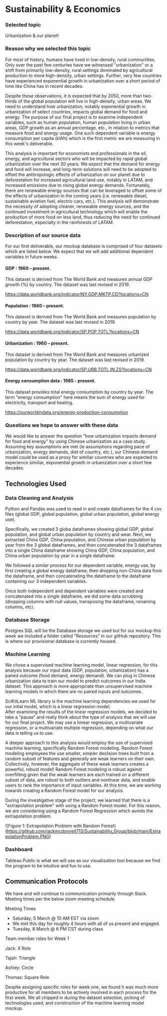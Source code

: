 # Sustainability & Economics

### Selected topic

Urbanization & our planet!

### Reason why we selected this topic

For most of history, humans have lived in low-density, rural communities.  Only over the past few centuries have we witnessed "urbanization" or a shift from primarily low-density, rural settings dominated by agricultural production to more high-density, urban settings.  Further, very few countries have experienced exponential growth in urbanization over a short period of time like China has in recent decades.  

Despite these observations, it is expected that by 2050, more than two-thirds of the global population will live in high-density, urban areas. We need to understand how urbanization, notably exponential growth in urbanization of select countries, impacts global demand for food and energy.  The purpose of our final project is to examine independent variables, such as human population, human population living in urban areas, GDP growth as an annual percentage, etc., in relation to metrics that measure food and energy usage.  One such dependent variable is energy consumption per capita (kWh) which is the first metric we are measuring in this week's deliverable.

This analysis is important for economists and professionals in the oil, energy, and agricultural sectors who will be impacted by rapid global urbanization over the next 30 years.  We expect that the demand for energy and food will increase, and long-term solutions will need to be adopted to offset the anthropologic effects of urbanization on our planet due to deforestation for increased agricultural land use, notably in LATAM, and increased emissions due to rising global energy demands.  Fortunately, there are renewable energy sources that can be leveraged to offset some of the effects of urbanization in the coming years (i.e. renewable diesel, sustainable aviation fuel, electric cars, etc.).  This analysis will demonstrate the necessity of adopting cleaner, renewable energy sources, and the continued investment in agricultural technology which will enable the production of more food on less land, thus reducing the need for continued deforestation, especially in the rainforests of LATAM. 

### Description of our source data

For our first deliverable, our mockup database is comprised of four datasets which are listed below.  We expect that we will add additional dependent variables in future weeks. 

#### GDP : 1960 – present. 
This dataset is derived from The World Bank and measures annual GDP growth (%) by country.  The dataset was last revised in 2019.

https://data.worldbank.org/indicator/NY.GDP.MKTP.CD?locations=CN

#### Population : 1960 – present.  
This dataset is derived from The World Bank and measures population by country by year.  The dataset was last revised in 2019.

https://data.worldbank.org/indicator/SP.POP.TOTL?locations=CN

#### Urbanization : 1960 – present.  
This dataset is derived from The World Bank and measures urbanized population by country by year.  The dataset was last revised in 2019. 

https://data.worldbank.org/indicator/SP.URB.TOTL.IN.ZS?locations=CN

#### Energy consumption data : 1985 - present.  
This dataset provides total energy consumption by country by year.  The term "energy consumption" here means the sum of energy used for electricity, transport and heating.

https://ourworldindata.org/energy-production-consumption


### Questions we hope to answer with these data

We would like to answer the question "how urbanization impacts demand for food and energy" by using Chinese urbanization as a case study.  Assuming key assumptions are met (ie assumptions regarding pace of urbanization, energy demands, diet of country, etc.), our Chinese demand model could be used as a proxy for similiar countries who are expected to experience similiar, exponential growth in urbanization over a short few decades.  


## Technologies Used
### Data Cleaning and Analysis
Python and Pandas was used to read in and create dataframes for the 4 csv files (global GDP, global population, global urban population, global energy use). 

Specifically, we created 3 globa dataframes showing global GDP, global population, and global urban population by country and wear.  Next, we extracted China GDP, China population, and Chinese urban population by year from the 3 global dataframes, and then concatenated the 3 dataframes into a single China dataframe showing China GDP, China population, and China urban population by year in a single dataframe. 

We followed a similar process for our dependent variable, energy use, by first creating a global energy dataframe, then dropping non-China data from the dataframe, and then concatenating the dataframe to the dataframe containing our 3 independent variables.  

Once both independent and dependent variables were created and concatenated into a single dataframe, we did some data scrubbing (dropping columns with null values, transposing the dataframe, renaming columns, etc).

### Database Storage
Postgres SQL will be the Database storage we used but for our mockup this week we included a folder called "Resources" in our gitHub repository. This is where our provisional database is currently housed. 

### Machine Learning
We chose a supervised machine learning model, linear regression, for this analysis because our input data (GDP, population, urbanization) has a paired outcome (food demand, energy demand).  We can plug in Chinese urbanization data to train our model to predict outcomes in our India dataset.  This approach is more appropriate than unsupervised machine learning models in which there are no paired inputs and outcomes.

SciKitLearn ML library is the machine learning dependencies we used for our intial model, which is a linear regression model.  
After examining the results of the linear regression models, we decided to take a "pause" and really think about the type of analysis that we will use for our final project.  We may use a limear regression, a multivariate regression, or a multivariate multiple regression, depending on what our data is telling us to use. 

A deeper approach to this analysis would employ the use of supervised machine learning, specifically Random Forest modeling.  Random Forest modeling employees the use smaller, simpler declision trees built from a random subset of features and generally are weak learners on their own.  Collectively, however, the aggregate of these weak learners creates a powerful, robust model!  Random Forest modeling is robust against overfitting given that the weak learners are each trained on a different subset of data, are robust to both outliers and nonlinear data, and enable users to rank the importance of input variables.  At this time, we are working towards creating a Random Forest model for our analysis.  

During the investigative stage of the project, we learned that there is a "extrapolation problem" with using a Random Forest model.  For this reason, we are considering using a Random Forest Regression which avoids the extrapolation problem.  

![Figure 1: Extrapolation Problem with Random Forest}(https://github.com/jackmcdonnell713/Sustainability_Group/blob/main/ExtrapolationProblem.PNG)

### Dashboard
Tableau Public is what we will use as our visualization tool because we find the program to be intuitive and fun to use.

## Communication Protocols 
We have and will continue to communication primarily through Slack.  
Meeting times per the below zoom meeting schedule.

Meeting Times 
- Saturday, 5 March @ 10 AM EST via zoom  
- We met this day for roughly 4 hours with all of us present and engaged.
- Tuesday, 8 March @ 6 PM CST during class

Team member roles for Week 1

Jack: X Role

Tajah: Triangle

Ashley: Circle

Thomas: Square Role

Despite assigning specific roles for week one, we found it was much more productive for all members to be actively involved in each process for the first week.  We all chipped in during the dataset selection, picking of technologies used, and construction of the machine learning model mockup.
